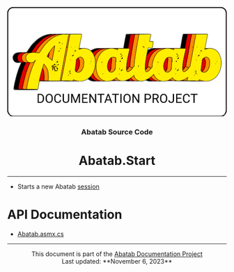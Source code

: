 <div align="center">
	<img src="../../_attachments/Logo/AbatabDocumentationProjectLogo.png">
	<h3>
			Abatab Source Code
	</h3>
		<h1>
			Abatab.Start
	</h1>
</div>

***

- Starts a new Abatab [session](https://spectrum-health-systems.github.io/Abatab-Documentation-Project/glossary.html#Abatab_Session)

# API Documentation
- [Abatab.asmx.cs](https://spectrum-health-systems.github.io/Abatab/api/Abatab.Start.html)

***

<div align="center">
	This document is part of the <a href="https://spectrum-health-systems.github.io/Abatab-Documentation-Project/">Abatab Documentation Project</a>
	<br>
	Last updated: **November 6, 2023**
</div>